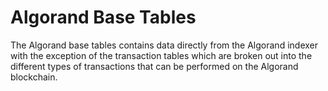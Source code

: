 # Algorand Base Tables

The Algorand base tables contains data directly from the Algorand indexer with the exception of the transaction tables which are broken out into the different types of transactions that can be performed on the Algorand blockchain.
